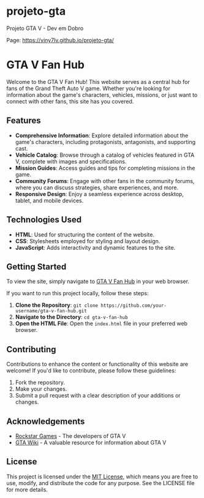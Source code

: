 # projeto-gta
 Projeto GTA V - Dev em Dobro

Page: https://viny7lv.github.io/projeto-gta/
# GTA V Fan Hub

Welcome to the GTA V Fan Hub! This website serves as a central hub for fans of the Grand Theft Auto V game. Whether you're looking for information about the game's characters, vehicles, missions, or just want to connect with other fans, this site has you covered.

## Features

- **Comprehensive Information**: Explore detailed information about the game's characters, including protagonists, antagonists, and supporting cast.
- **Vehicle Catalog**: Browse through a catalog of vehicles featured in GTA V, complete with images and specifications.
- **Mission Guides**: Access guides and tips for completing missions in the game.
- **Community Forums**: Engage with other fans in the community forums, where you can discuss strategies, share experiences, and more.
- **Responsive Design**: Enjoy a seamless experience across desktop, tablet, and mobile devices.

## Technologies Used

- **HTML**: Used for structuring the content of the website.
- **CSS**: Stylesheets employed for styling and layout design.
- **JavaScript**: Adds interactivity and dynamic features to the site.

## Getting Started

To view the site, simply navigate to [GTA V Fan Hub](https://your-username.github.io/gta-v-fan-hub) in your web browser.

If you want to run this project locally, follow these steps:

1. **Clone the Repository**: `git clone https://github.com/your-username/gta-v-fan-hub.git`
2. **Navigate to the Directory**: `cd gta-v-fan-hub`
3. **Open the HTML File**: Open the `index.html` file in your preferred web browser.

## Contributing

Contributions to enhance the content or functionality of this website are welcome! If you'd like to contribute, please follow these guidelines:

1. Fork the repository.
2. Make your changes.
3. Submit a pull request with a clear description of your additions or changes.

## Acknowledgements

- [Rockstar Games](https://www.rockstargames.com/) - The developers of GTA V
- [GTA Wiki](https://gta.fandom.com/wiki/Grand_Theft_Auto_V) - A valuable resource for information about GTA V

## License

This project is licensed under the [MIT License](LICENSE), which means you are free to use, modify, and distribute the code for any purpose. See the LICENSE file for more details.
